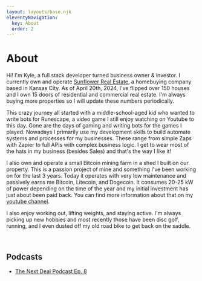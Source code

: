 ```yaml
---
layout: layouts/base.njk
eleventyNavigation:
  key: About
  order: 2
---
```

# About


Hi! I'm Kyle, a full stack developer turned business owner & investor. I currently own and operate [Sunflower Real Estate](https://www.sunflowerhomebuyers.com), a homebuying company based in Kansas City. As of April 20th, 2024, I've flipped over 150 houses and I own 15 doors of residential and commercial real estate. I'm always buying more properties so I will update these numbers periodically.


This crazy journey all started with a middle-school-aged kid who wanted to write bots for Runescape, a video game I still enjoy watching on Youtube to this day. Gone are the days of gaming and writing bots for the games I played. Nowadays I primarily use my development skills to build automate systems and processes for my businesses. These range from simple Zaps with Zapier to full APIs with complex business logic. I get to wear most of the hats in my business (besides Sales) and that's the way I like it!


I also own and operate a small Bitcoin mining farm in a shed I built on our property. This is a passion project of mine and something I've been working on for the last 3 years. Today it operates with very low maintenance and passively earns me Bitcoin, Litecoin, and Dogecoin. It consumes 20-25 kW of power depending on the time of the year and my initial investment has just about been paid back. You can find more information about that on my [youtube channel](https://www.youtube.com/channel/UC_nA17Eq3_iozoZLXGF4gzQ).


I also enjoy working out, lifting weights, and staying active. I'm always picking up new hobbies and most recently those have been disc golf, running, and I even dusted off my old road bike to get back on the saddle.

<br>

## Podcasts

- [The Next Deal Podcast Ep. 8](https://www.youtube.com/watch?v=lIEyqS1m_sw)

